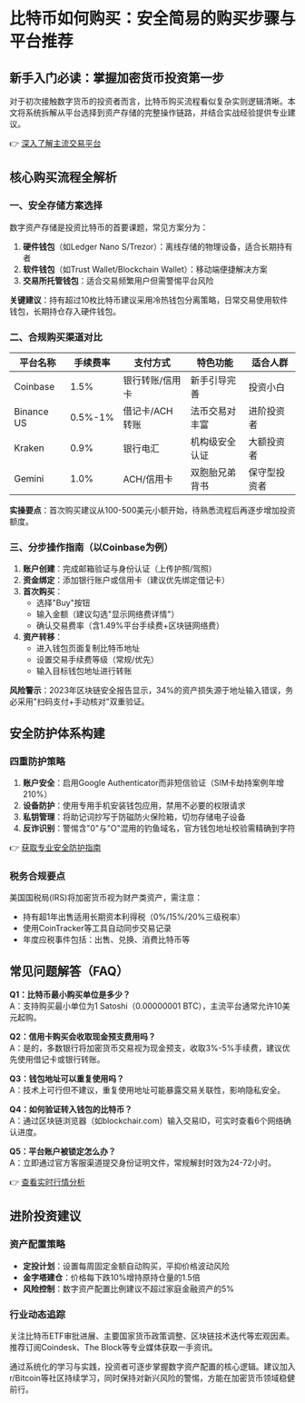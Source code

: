 # 比特币如何购买：安全简易的购买步骤与平台推荐

## 新手入门必读：掌握加密货币投资第一步

对于初次接触数字货币的投资者而言，比特币购买流程看似复杂实则逻辑清晰。本文将系统拆解从平台选择到资产存储的完整操作链路，并结合实战经验提供专业建议。

👉 [深入了解主流交易平台](https://bit.ly/okx_welcome)

## 核心购买流程全解析

### 一、安全存储方案选择
数字资产存储是投资比特币的首要课题，常见方案分为：
1. **硬件钱包**（如Ledger Nano S/Trezor）：离线存储的物理设备，适合长期持有者
2. **软件钱包**（如Trust Wallet/Blockchain Wallet）：移动端便捷解决方案
3. **交易所托管钱包**：适合交易频繁用户但需警惕平台风险

**关键建议**：持有超过10枚比特币建议采用冷热钱包分离策略，日常交易使用软件钱包，长期持仓存入硬件钱包。

### 二、合规购买渠道对比

| 平台名称       | 手续费率 | 支付方式          | 特色功能                | 适合人群          |
|----------------|----------|-------------------|-------------------------|-------------------|
| Coinbase       | 1.5%     | 银行转账/信用卡   | 新手引导完善            | 投资小白          |
| Binance US     | 0.5%-1%  | 借记卡/ACH转账    | 法币交易对丰富          | 进阶投资者        |
| Kraken         | 0.9%     | 银行电汇          | 机构级安全认证          | 大额投资者        |
| Gemini         | 1.0%     | ACH/信用卡        | 双胞胎兄弟背书          | 保守型投资者      |

**实操要点**：首次购买建议从100-500美元小额开始，待熟悉流程后再逐步增加投资额度。

### 三、分步操作指南（以Coinbase为例）
1. **账户创建**：完成邮箱验证与身份认证（上传护照/驾照）
2. **资金绑定**：添加银行账户或信用卡（建议优先绑定借记卡）
3. **首次购买**：
   - 选择"Buy"按钮
   - 输入金额（建议勾选"显示网络费详情"）
   - 确认交易费率（含1.49%平台手续费+区块链网络费）
4. **资产转移**：
   - 进入钱包页面复制比特币地址
   - 设置交易手续费等级（常规/优先）
   - 输入目标钱包地址进行转账

**风险警示**：2023年区块链安全报告显示，34%的资产损失源于地址输入错误，务必采用"扫码支付+手动核对"双重验证。

## 安全防护体系构建

### 四重防护策略
1. **账户安全**：启用Google Authenticator而非短信验证（SIM卡劫持案例年增210%）
2. **设备防护**：使用专用手机安装钱包应用，禁用不必要的权限请求
3. **私钥管理**：将助记词抄写于防磁防火保险箱，切勿存储电子设备
4. **反诈识别**：警惕含"0"与"O"混用的钓鱼域名，官方钱包地址校验需精确到字符

👉 [获取专业安全防护指南](https://bit.ly/okx_welcome)

### 税务合规要点
美国国税局(IRS)将加密货币视为财产类资产，需注意：
- 持有超1年出售适用长期资本利得税（0%/15%/20%三级税率）
- 使用CoinTracker等工具自动同步交易记录
- 年度应税事件包括：出售、兑换、消费比特币等

## 常见问题解答（FAQ）

**Q1：比特币最小购买单位是多少？**  
A：支持购买最小单位为1 Satoshi（0.00000001 BTC），主流平台通常允许10美元起购。

**Q2：信用卡购买会收取现金预支费用吗？**  
A：是的，多数银行将加密货币交易视为现金预支，收取3%-5%手续费，建议优先使用借记卡或银行转账。

**Q3：钱包地址可以重复使用吗？**  
A：技术上可行但不建议，重复使用地址可能暴露交易关联性，影响隐私安全。

**Q4：如何验证转入钱包的比特币？**  
A：通过区块链浏览器（如blockchair.com）输入交易ID，可实时查看6个网络确认进度。

**Q5：平台账户被锁定怎么办？**  
A：立即通过官方客服渠道提交身份证明文件，常规解封时效为24-72小时。

👉 [查看实时行情分析](https://bit.ly/okx_welcome)

## 进阶投资建议

### 资产配置策略
- **定投计划**：设置每周固定金额自动购买，平抑价格波动风险
- **金字塔建仓**：价格每下跌10%增持原持仓量的1.5倍
- **风险控制**：数字资产配置比例建议不超过家庭金融资产的5%

### 行业动态追踪
关注比特币ETF审批进展、主要国家货币政策调整、区块链技术迭代等宏观因素。推荐订阅Coindesk、The Block等专业媒体获取一手资讯。

通过系统化的学习与实践，投资者可逐步掌握数字资产配置的核心逻辑。建议加入r/Bitcoin等社区持续学习，同时保持对新兴风险的警惕，方能在加密货币领域稳健前行。